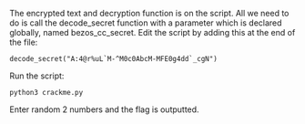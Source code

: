 The encrypted text and decryption function is on the script. All we need to do is call the decode_secret function with a parameter which is declared globally, named bezos_cc_secret. Edit the script by adding this at the end of the file:

```decode_secret("A:4@r%uL`M-^M0c0AbcM-MFE0g4dd`_cgN")```


Run the script:

```python3 crackme.py```

Enter random 2 numbers and the flag is outputted.
